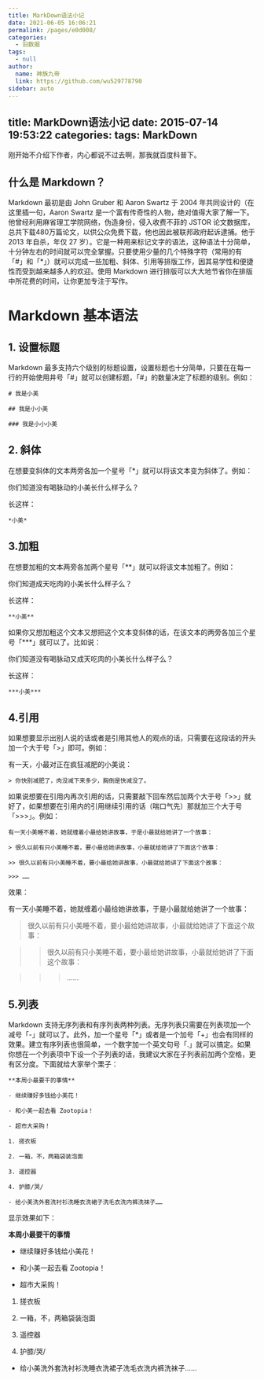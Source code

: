 ```yaml
---
title: MarkDown语法小记
date: 2021-06-05 16:06:21
permalink: /pages/e0d008/
categories: 
  - 旧数据
tags: 
  - null
author: 
  name: 神族九帝
  link: https://github.com/wu529778790
sidebar: auto
---
```

title: MarkDown语法小记
date: 2015-07-14 19:53:22
categories:
tags: MarkDown
---
刚开始不介绍下作者，内心都说不过去啊，那我就百度科普下。
## 什么是 Markdown？

Markdown 最初是由 John Gruber 和 Aaron Swartz 于 2004 年共同设计的（在这里插一句，Aaron Swartz 是一个富有传奇性的人物，绝对值得大家了解一下。他曾经利用麻省理工学院网络，伪造身份，侵入收费不菲的 JSTOR 论文数据库，总共下载480万篇论文，以供公众免费下载，他也因此被联邦政府起诉逮捕。他于 2013 年自杀，年仅 27 岁）。<!--more-->它是一种用来标记文字的语法，这种语法十分简单，十分钟左右的时间就可以完全掌握。只要使用少量的几个特殊字符（常用的有「#」和「*」）就可以完成一些加粗、斜体、引用等排版工作，因其易学性和便捷性而受到越来越多人的欢迎。使用 Markdown 进行排版可以大大地节省你在排版中所花费的时间，让你更加专注于写作。

<!--more-->

#	Markdown 基本语法

## 1. 设置标题

Markdown 最多支持六个级别的标题设置，设置标题也十分简单，只要在在每一行的开始使用井号「#」就可以创建标题，「#」的数量决定了标题的级别。例如：

	# 我是小美
	
	## 我是小小美
	
	### 我是小小小美

## 2. 斜体

在想要变斜体的文本两旁各加一个星号「*」就可以将该文本变为斜体了。例如：

你们知道没有喝脉动的小美长什么样子么？

长这样：

	*小美*

## 3.加粗

在想要加粗的文本两旁各加两个星号「**」就可以将该文本加粗了。例如：

你们知道成天吃肉的小美长什么样子么？

长这样：

	**小美**

如果你又想加粗这个文本又想把这个文本变斜体的话，在该文本的两旁各加三个星号「***」就可以了。比如说：

你们知道没有喝脉动又成天吃肉的小美长什么样子么？

长这样：

	***小美***

## 4.引用

如果想要显示出别人说的话或者是引用其他人的观点的话，只需要在这段话的开头加一个大于号「>」即可。例如：

有一天，小最对正在疯狂减肥的小美说：

	> 你快别减肥了，肉没减下来多少，胸倒是快减没了。

如果说想要在引用内再次引用的话，只需要敲下回车然后加两个大于号「>>」就好了，如果想要在引用内的引用继续引用的话（喘口气先）那就加三个大于号「>>>」。例如：

	有一天小美睡不着，她就缠着小最给她讲故事，于是小最就给她讲了一个故事：
	
	> 很久以前有只小美睡不着，要小最给她讲故事，小最就给她讲了下面这个故事：
	
	>> 很久以前有只小美睡不着，要小最给她讲故事，小最就给她讲了下面这个故事：
	
	>>> ……
效果：


有一天小美睡不着，她就缠着小最给她讲故事，于是小最就给她讲了一个故事：

> 很久以前有只小美睡不着，要小最给她讲故事，小最就给她讲了下面这个故事：

>> 很久以前有只小美睡不着，要小最给她讲故事，小最就给她讲了下面这个故事：

>>> ……

## 5.列表

Markdown 支持无序列表和有序列表两种列表。无序列表只需要在列表项加一个减号「-」就可以了。此外，加一个星号「*」或者是一个加号「+」也会有同样的效果。建立有序列表也很简单，一个数字加一个英文句号「.」就可以搞定。如果你想在一个列表项中下设一个子列表的话，我建议大家在子列表前加两个空格，更有区分度。下面就给大家举个栗子：

	**本周小最要干的事情**
	
	- 继续赚好多钱给小美花！
	
	- 和小美一起去看 Zootopia！
	
	- 超市大采购！
	
	1. 搓衣板
	
	2. 一箱，不，两箱袋装泡面
	
	3. 遥控器
	
	4. 护膝/哭/
	
	- 给小美洗外套洗衬衫洗睡衣洗裙子洗毛衣洗内裤洗袜子……

显示效果如下：

**本周小最要干的事情**

- 继续赚好多钱给小美花！

- 和小美一起去看 Zootopia！

- 超市大采购！

1. 搓衣板

2. 一箱，不，两箱袋装泡面

3. 遥控器

4. 护膝/哭/

- 给小美洗外套洗衬衫洗睡衣洗裙子洗毛衣洗内裤洗袜子……